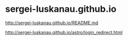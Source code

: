 # sergei-luskanau.github.io

http://sergei-luskanau.github.io/README.md

http://sergei-luskanau.github.io/astro/login_redirect.html

